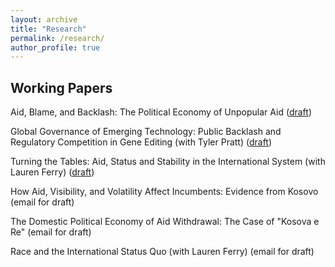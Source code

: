```yaml
---
layout: archive
title: "Research"
permalink: /research/
author_profile: true
---
```


Working Papers
---

Aid, Blame, and Backlash: The Political Economy of Unpopular Aid (<a href= "https://cobrienudry.github.io/files/aid_blame7.15.2021.pdf">draft</a>)

Global Governance of Emerging Technology: Public Backlash and Regulatory Competition in Gene Editing (with Tyler Pratt) (<a href= "https://cobrienudry.github.io/files/Genes_July2021_GRIP.pdf">draft</a>)

Turning the Tables: Aid, Status and Stability in the International System (with Lauren Ferry) (<a href= "https://cobrienudry.github.io/files/Status_Reversal_Ferry_OBrienUdry.pdf">draft</a>)

How Aid, Visibility, and Volatility Affect Incumbents: Evidence from Kosovo (email for draft)

The Domestic Political Economy of Aid Withdrawal: The Case of "Kosova e Re" (email for draft)

Race and the International Status Quo (with Lauren Ferry) (email for draft)

